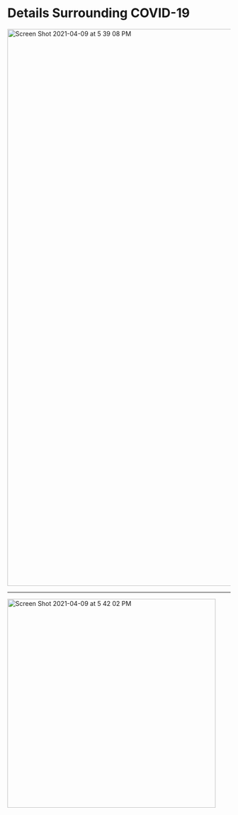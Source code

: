 # Details Surrounding COVID-19

<img width="1253" alt="Screen Shot 2021-04-09 at 5 39 08 PM" src="https://user-images.githubusercontent.com/4149036/114243594-d97ebc00-995a-11eb-9623-4e6d7a26de33.png">

<hr>

<img width="470" alt="Screen Shot 2021-04-09 at 5 42 02 PM" src="https://user-images.githubusercontent.com/4149036/114243628-e8fe0500-995a-11eb-9614-23405a270c6f.png">

